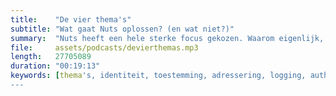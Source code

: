 ```yaml
---
title:    "De vier thema's"
subtitle: "Wat gaat Nuts oplossen? (en wat niet?)"
summary:  "Nuts heeft een hele sterke focus gekozen. Waarom eigenlijk, en wat doen we wel en niet?"
file:     assets/podcasts/devierthemas.mp3
length:   27705089
duration: "00:19:13"
keywords: [thema's, identiteit, toestemming, adressering, logging, authenticatie, autorisatie, focus]
---
```

